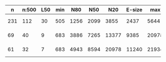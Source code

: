 n    |n:500  |L50  |min  |N80   |N50   |N20    |E-size  |max    |sum     |name
---  |---    |---  |---  |---   |---   |---    |---     |---    |---     |---
231  |112    |30   |505  |1256  |2099  |3855   |2437    |5644   |193913  |hsapiens-unitigs.fa
69   |40     |9    |683  |3886  |7265  |13377  |9385    |20978  |210314  |hsapiens-contigs.fa
61   |32     |7    |683  |4943  |8594  |20978  |11240   |21934  |210314  |hsapiens-scaffolds.fa
